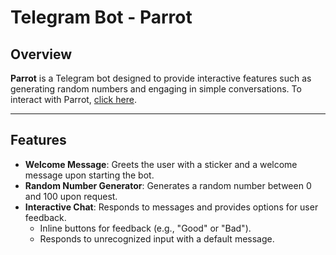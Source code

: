 # Telegram Bot - Parrot

## Overview

**Parrot** is a Telegram bot designed to provide interactive features such as generating random numbers and engaging in simple conversations. To interact with Parrot, [click here](https://t.me/astro_first_bot).

---

## Features

- **Welcome Message**: Greets the user with a sticker and a welcome message upon starting the bot.
- **Random Number Generator**: Generates a random number between 0 and 100 upon request.
- **Interactive Chat**: Responds to messages and provides options for user feedback.
  - Inline buttons for feedback (e.g., "Good" or "Bad").
  - Responds to unrecognized input with a default message.
